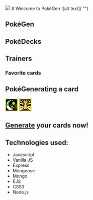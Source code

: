 
<img src="./images/readMe/wire-frame.png">
# Welcome to PokéGen
![alt text]( "")  

## PokéGen




## PokéDecks


## Trainers 


### Favorite cards


## PokéGenerating a card


![alt text](https://raw.githubusercontent.com/jablan08/castle-defense-idle/master/imgs/icons/menu.special.png) ![alt text](https://raw.githubusercontent.com/jablan08/castle-defense-idle/master/imgs/icons/menu.heal.png)


## [Generate](https://pokegen.herokuapp.com/) your cards now!



## Technologies used:
* Javascript
* Vanilla JS
* Express
* Mongoose 
* Mongo
* EJS
* CSS3
* Node.js

